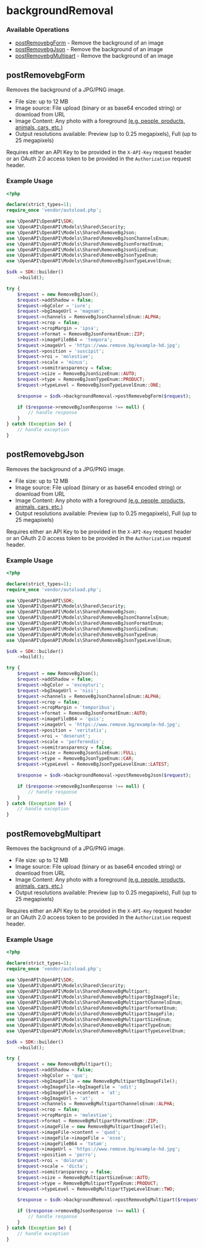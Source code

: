 # backgroundRemoval

### Available Operations

* [postRemovebgForm](#postremovebgform) - Remove the background of an image
* [postRemovebgJson](#postremovebgjson) - Remove the background of an image
* [postRemovebgMultipart](#postremovebgmultipart) - Remove the background of an image

## postRemovebgForm

Removes the background of a JPG/PNG image.

* File size: up to 12 MB
* Image source: File upload (binary or as base64 encoded string) or download from URL
* Image Content: Any photo with a foreground [(e.g. people, products, animals, cars, etc.)](/supported-images)
* Output resolutions available: Preview (up to 0.25 megapixels), Full (up to 25 megapixels)

Requires either an API Key to be provided in the `X-API-Key` request header or an OAuth 2.0 access token to be provided in the `Authorization` request header.


### Example Usage

```php
<?php

declare(strict_types=1);
require_once 'vendor/autoload.php';

use \OpenAPI\OpenAPI\SDK;
use \OpenAPI\OpenAPI\Models\Shared\Security;
use \OpenAPI\OpenAPI\Models\Shared\RemoveBgJson;
use \OpenAPI\OpenAPI\Models\Shared\RemoveBgJsonChannelsEnum;
use \OpenAPI\OpenAPI\Models\Shared\RemoveBgJsonFormatEnum;
use \OpenAPI\OpenAPI\Models\Shared\RemoveBgJsonSizeEnum;
use \OpenAPI\OpenAPI\Models\Shared\RemoveBgJsonTypeEnum;
use \OpenAPI\OpenAPI\Models\Shared\RemoveBgJsonTypeLevelEnum;

$sdk = SDK::builder()
    ->build();

try {
    $request = new RemoveBgJson();
    $request->addShadow = false;
    $request->bgColor = 'iure';
    $request->bgImageUrl = 'magnam';
    $request->channels = RemoveBgJsonChannelsEnum::ALPHA;
    $request->crop = false;
    $request->cropMargin = 'ipsa';
    $request->format = RemoveBgJsonFormatEnum::ZIP;
    $request->imageFileB64 = 'tempora';
    $request->imageUrl = 'https://www.remove.bg/example-hd.jpg';
    $request->position = 'suscipit';
    $request->roi = 'molestiae';
    $request->scale = 'minus';
    $request->semitransparency = false;
    $request->size = RemoveBgJsonSizeEnum::AUTO;
    $request->type = RemoveBgJsonTypeEnum::PRODUCT;
    $request->typeLevel = RemoveBgJsonTypeLevelEnum::ONE;

    $response = $sdk->backgroundRemoval->postRemovebgForm($request);

    if ($response->removeBgJsonResponse !== null) {
        // handle response
    }
} catch (Exception $e) {
    // handle exception
}
```

## postRemovebgJson

Removes the background of a JPG/PNG image.

* File size: up to 12 MB
* Image source: File upload (binary or as base64 encoded string) or download from URL
* Image Content: Any photo with a foreground [(e.g. people, products, animals, cars, etc.)](/supported-images)
* Output resolutions available: Preview (up to 0.25 megapixels), Full (up to 25 megapixels)

Requires either an API Key to be provided in the `X-API-Key` request header or an OAuth 2.0 access token to be provided in the `Authorization` request header.


### Example Usage

```php
<?php

declare(strict_types=1);
require_once 'vendor/autoload.php';

use \OpenAPI\OpenAPI\SDK;
use \OpenAPI\OpenAPI\Models\Shared\Security;
use \OpenAPI\OpenAPI\Models\Shared\RemoveBgJson;
use \OpenAPI\OpenAPI\Models\Shared\RemoveBgJsonChannelsEnum;
use \OpenAPI\OpenAPI\Models\Shared\RemoveBgJsonFormatEnum;
use \OpenAPI\OpenAPI\Models\Shared\RemoveBgJsonSizeEnum;
use \OpenAPI\OpenAPI\Models\Shared\RemoveBgJsonTypeEnum;
use \OpenAPI\OpenAPI\Models\Shared\RemoveBgJsonTypeLevelEnum;

$sdk = SDK::builder()
    ->build();

try {
    $request = new RemoveBgJson();
    $request->addShadow = false;
    $request->bgColor = 'excepturi';
    $request->bgImageUrl = 'nisi';
    $request->channels = RemoveBgJsonChannelsEnum::ALPHA;
    $request->crop = false;
    $request->cropMargin = 'temporibus';
    $request->format = RemoveBgJsonFormatEnum::AUTO;
    $request->imageFileB64 = 'quis';
    $request->imageUrl = 'https://www.remove.bg/example-hd.jpg';
    $request->position = 'veritatis';
    $request->roi = 'deserunt';
    $request->scale = 'perferendis';
    $request->semitransparency = false;
    $request->size = RemoveBgJsonSizeEnum::FULL;
    $request->type = RemoveBgJsonTypeEnum::CAR;
    $request->typeLevel = RemoveBgJsonTypeLevelEnum::LATEST;

    $response = $sdk->backgroundRemoval->postRemovebgJson($request);

    if ($response->removeBgJsonResponse !== null) {
        // handle response
    }
} catch (Exception $e) {
    // handle exception
}
```

## postRemovebgMultipart

Removes the background of a JPG/PNG image.

* File size: up to 12 MB
* Image source: File upload (binary or as base64 encoded string) or download from URL
* Image Content: Any photo with a foreground [(e.g. people, products, animals, cars, etc.)](/supported-images)
* Output resolutions available: Preview (up to 0.25 megapixels), Full (up to 25 megapixels)

Requires either an API Key to be provided in the `X-API-Key` request header or an OAuth 2.0 access token to be provided in the `Authorization` request header.


### Example Usage

```php
<?php

declare(strict_types=1);
require_once 'vendor/autoload.php';

use \OpenAPI\OpenAPI\SDK;
use \OpenAPI\OpenAPI\Models\Shared\Security;
use \OpenAPI\OpenAPI\Models\Shared\RemoveBgMultipart;
use \OpenAPI\OpenAPI\Models\Shared\RemoveBgMultipartBgImageFile;
use \OpenAPI\OpenAPI\Models\Shared\RemoveBgMultipartChannelsEnum;
use \OpenAPI\OpenAPI\Models\Shared\RemoveBgMultipartFormatEnum;
use \OpenAPI\OpenAPI\Models\Shared\RemoveBgMultipartImageFile;
use \OpenAPI\OpenAPI\Models\Shared\RemoveBgMultipartSizeEnum;
use \OpenAPI\OpenAPI\Models\Shared\RemoveBgMultipartTypeEnum;
use \OpenAPI\OpenAPI\Models\Shared\RemoveBgMultipartTypeLevelEnum;

$sdk = SDK::builder()
    ->build();

try {
    $request = new RemoveBgMultipart();
    $request->addShadow = false;
    $request->bgColor = 'quo';
    $request->bgImageFile = new RemoveBgMultipartBgImageFile();
    $request->bgImageFile->bgImageFile = 'odit';
    $request->bgImageFile->content = 'at';
    $request->bgImageUrl = 'at';
    $request->channels = RemoveBgMultipartChannelsEnum::ALPHA;
    $request->crop = false;
    $request->cropMargin = 'molestiae';
    $request->format = RemoveBgMultipartFormatEnum::ZIP;
    $request->imageFile = new RemoveBgMultipartImageFile();
    $request->imageFile->content = 'quod';
    $request->imageFile->imageFile = 'esse';
    $request->imageFileB64 = 'totam';
    $request->imageUrl = 'https://www.remove.bg/example-hd.jpg';
    $request->position = 'porro';
    $request->roi = 'dolorum';
    $request->scale = 'dicta';
    $request->semitransparency = false;
    $request->size = RemoveBgMultipartSizeEnum::AUTO;
    $request->type = RemoveBgMultipartTypeEnum::PRODUCT;
    $request->typeLevel = RemoveBgMultipartTypeLevelEnum::TWO;

    $response = $sdk->backgroundRemoval->postRemovebgMultipart($request);

    if ($response->removeBgJsonResponse !== null) {
        // handle response
    }
} catch (Exception $e) {
    // handle exception
}
```
